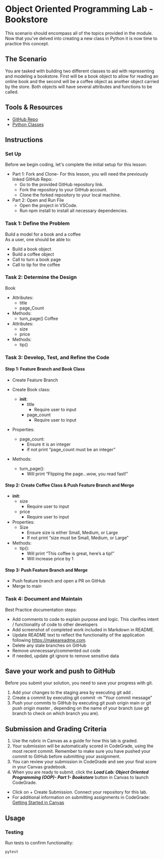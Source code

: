 # Object Oriented Programming Lab - Bookstore 

This scenario should encompass all of the topics provided in the module. Now that you’ve delved into creating a new class in Python it is now time to practice this concept.

## The Scenario

You are tasked with building two different classes to aid with representing and modeling a bookstore. First will be a book object to allow for reading an online book and the second will be a coffee object as another object carried by the store. Both objects will have several attributes and functions to be called. 

## Tools & Resources

* [GitHub Repo](https://github.com/learn-co-curriculum/python-oop1-lab)
* [Python Classes](https://docs.python.org/3/tutorial/classes.html)

## Instructions

### Set Up

Before we begin coding, let's complete the initial setup for this lesson: 

* Part 1: Fork and Clone- For this lesson, you will need the previously linked GitHub Repo:
  * Go to the provided GitHub repository link.
  * Fork the repository to your GitHub account.
  * Clone the forked repository to your local machine.
* Part 2: Open and Run File
  * Open the project in VSCode.
  * Run npm install to install all necessary dependencies.

### Task 1: Define the Problem

Build a model for a book and a coffee
<br />
As a user, one should be able to:
* Build a book object
* Build a coffee object
* Call to turn a book page
* Call to tip for the coffee

### Task 2: Determine the Design

Book
* Attributes:
  * title
  * page_Count
* Methods:
  * turn_page()
Coffee
* Attributes:
  * size
  * price
* Methods:
  * tip()

### Task 3: Develop, Test, and Refine the Code

#### Step 1: Feature Branch and Book Class

* Create Feature Branch

* Create Book class:
  * __init__:
    * title
      * Require user to input
    * page_count
      * Require user to input
* Properties:
  * page_count:
    * Ensure it is an integer
    * if not print “page_count must be an integer”
* Methods:
  * turn_page():
    * Will print “Flipping the page...wow, you read fast!”

#### Step 2: Create Coffee Class & Push Feature Branch and Merge

* __init__:
  * size
    * Require user to input
  * price
    * Require user to input
* Properties:
  * Size
    * Ensure size is either Small, Medium, or Large
    * If not print “size must be Small, Medium, or Large”
* Methods:
  * tip():
    * Will print “This coffee is great, here’s a tip!”
    * Will increase price by 1 

#### Step 3: Push Feature Branch and Merge

* Push feature branch and open a PR on GitHub
* Merge to main

### Task 4: Document and Maintain

Best Practice documentation steps:
* Add comments to code to explain purpose and logic. This clarifies intent / functionality of code to other developers
* Add screenshot of completed work included in Markdown in README.
* Update README text to reflect the functionality of the application following https://makeareadme.com.
* Delete any stale branches on GitHub
* Remove unnecessary/commented out code
* If needed, update git ignore to remove sensitive data 

## Save your work and push to GitHub

Before you submit your solution, you need to save your progress with git.
1. Add your changes to the staging area by executing git add .
2. Create a commit by executing git commit -m "Your commit message"
3. Push your commits to GitHub by executing git push origin main or git push origin master , depending on the name of your branch (use git branch to check on which branch you are).

## Submission and Grading Criteria

1. Use the rubric in Canvas as a guide for how this lab is graded.
2. Your submission will be automatically scored in CodeGrade, using the most recent commit. Remember to make sure you have pushed your commit to GitHub before submitting your assignment. 
3. You can review your submission in CodeGrade and see your final score in your Canvas gradebook.
4. When you are ready to submit, click the ***Load Lab: Object Oriented Programming (OOP)- Part 1- Bookstore*** button in Canvas to launch CodeGrade.
  * Click on + Create Submission. Connect your repository for this lab.
  * For additional information on submitting assignments in CodeGrade: [Getting Started in Canvas](https://help.codegrade.com/for-students/getting-started/getting-started-in-canvas)

## Usage

### Testing
Run tests to confirm functionality:
```bash
pytest
